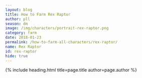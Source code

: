 ```yaml
---
layout: blog
title: How to Farm Rex Raptor
author: pll
season: dm
image: /img/characters/portrait-rex-raptor.png
category: farm
date: 2018-01-23
permalink: /how-to-farm-all-characters/rex-raptor/
name: Rex Raptor
id: rex-raptor
hide: true
---
```


{% include heading.html title=page.title author=page.author %}